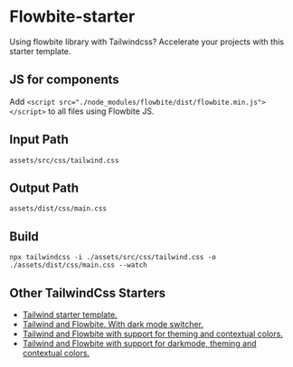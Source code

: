 # Flowbite-starter
Using flowbite library with Tailwindcss? Accelerate your projects with this starter template.
## JS for components
Add `<script src="./node_modules/flowbite/dist/flowbite.min.js"></script>` to all files using Flowbite JS.
## Input Path
`assets/src/css/tailwind.css`
## Output Path
`assets/dist/css/main.css`
## Build
`npx tailwindcss -i ./assets/src/css/tailwind.css -o ./assets/dist/css/main.css --watch`
## Other TailwindCss Starters
- [Tailwind starter template.](https://github.com/foostacking/tailwind-starter)
- [Tailwind and Flowbite. With dark mode switcher.](https://github.com/foostacking/tailwind-flowbite-darkmode-switcher)
- [Tailwind and Flowbite with support for theming and contextual colors.](https://github.com/foostacking/tailwind-flowbite-theming)
- [Tailwind and Flowbite with support for darkmode, theming and contextual colors.](https://github.com/foostacking/tailwind-flowbite-theming-darkmode-switcher)
